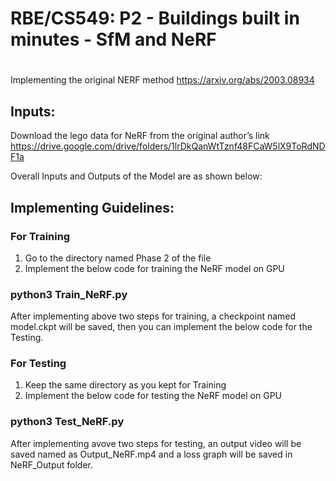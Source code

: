 # RBE/CS549: P2 - Buildings built in minutes - SfM and NeRF

#


Implementing the original NERF method https://arxiv.org/abs/2003.08934

## Inputs:

Download the lego data for NeRF from the original author’s link https://drive.google.com/drive/folders/1lrDkQanWtTznf48FCaW5lX9ToRdNDF1a


Overall Inputs and Outputs of the Model are as shown below:




## Implementing Guidelines:

### For Training 
1. Go to the directory named Phase 2 of the file
2. Implement the below code for training the NeRF model on GPU

### python3 Train_NeRF.py

After implementing above two steps for training, a checkpoint named model.ckpt will be saved, then you can implement the below code for the Testing.

### For Testing
1. Keep the same directory as you kept for Training
2. Implement the below code for testing the NeRF model on GPU

### python3 Test_NeRF.py

After implementing avove two steps for testing, an output video will be saved named as Output_NeRF.mp4 and a loss graph will be saved in NeRF_Output folder.